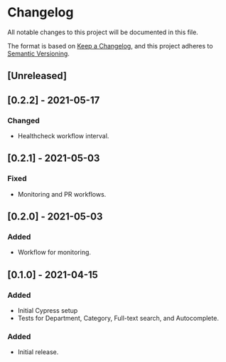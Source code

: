 # Changelog

All notable changes to this project will be documented in this file.

The format is based on [Keep a Changelog](https://keepachangelog.com/en/1.0.0/),
and this project adheres to [Semantic Versioning](https://semver.org/spec/v2.0.0.html).

## [Unreleased]

## [0.2.2] - 2021-05-17

### Changed

- Healthcheck workflow interval.

## [0.2.1] - 2021-05-03

### Fixed

- Monitoring and PR workflows.

## [0.2.0] - 2021-05-03

### Added

- Workflow for monitoring.

## [0.1.0] - 2021-04-15

### Added

- Initial Cypress setup
- Tests for Department, Category, Full-text search, and Autocomplete.

### Added

- Initial release.
